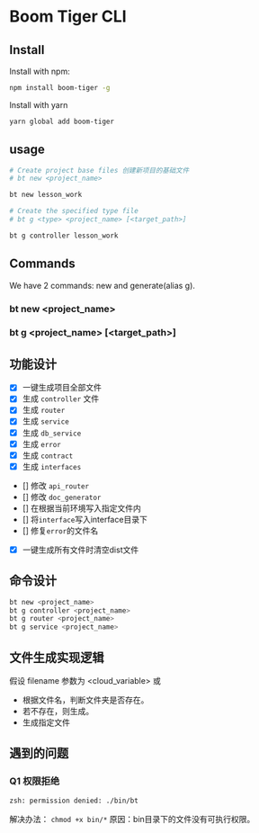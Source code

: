 # Boom Tiger CLI

## Install

Install with npm:

```bash
npm install boom-tiger -g
```

Install with yarn

```bash
yarn global add boom-tiger
```

## usage

```bash
# Create project base files 创建新项目的基础文件
# bt new <project_name>

bt new lesson_work

# Create the specified type file
# bt g <type> <project_name> [<target_path>]

bt g controller lesson_work

```

## Commands

We have 2 commands: new and generate(alias g).

### bt new <project_name>

### bt g <type> <project_name> [<target_path>]

## 功能设计

- [x] 一键生成项目全部文件
- [x] 生成 `controller` 文件
- [x] 生成 `router`
- [x] 生成 `service`
- [x] 生成 `db_service`
- [x] 生成 `error`
- [x] 生成 `contract`
- [x] 生成 `interfaces`
- [] 修改 `api_router`
- [] 修改 `doc_generator`
- [] 在根据当前环境写入指定文件内
- [] 将`interface`写入interface目录下
- [] 修复`error`的文件名
- [x] 一键生成所有文件时清空dist文件

## 命令设计

```bash
bt new <project_name>
bt g controller <project_name>
bt g router <project_name>
bt g service <project_name>
```

## 文件生成实现逻辑

假设 filename 参数为 <cloud_variable> 或 <cloudVariable>

- 根据文件名，判断文件夹是否存在。
- 若不存在，则生成。
- 生成指定文件

## 遇到的问题

### Q1 权限拒绝

```bash
zsh: permission denied: ./bin/bt
```

解决办法：
`chmod +x bin/*`
原因：bin目录下的文件没有可执行权限。
